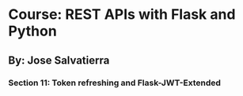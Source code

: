 # Course: REST APIs with Flask and Python

## By: Jose Salvatierra

### Section 11: Token refreshing and Flask-JWT-Extended 
